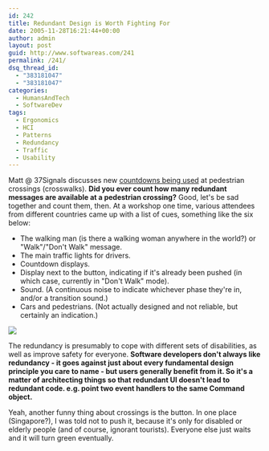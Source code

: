 ```yaml
---
id: 242
title: Redundant Design is Worth Fighting For
date: 2005-11-28T16:21:44+00:00
author: admin
layout: post
guid: http://www.softwareas.com/241
permalink: /241/
dsq_thread_id:
  - "383181047"
  - "383181047"
categories:
  - HumansAndTech
  - SoftwareDev
tags:
  - Ergonomics
  - HCI
  - Patterns
  - Redundancy
  - Traffic
  - Usability
---
```

Matt @ 37Signals discusses new <a href="http://37signals.com/svn/archives2/crosswalk_countdowns_and_icons.php">countdowns being used</a> at pedestrian crossings (crosswalks). **Did you ever count how many redundant messages are available at a pedestrian crossing?** Good, let's be sad together and count them, then. At a workshop one time, various attendees from different countries came up with a list of cues, something like the six below:

* The walking man (is there a walking woman anywhere in the world?) or "Walk"/"Don't Walk" message.
* The main traffic lights for drivers.
* Countdown displays.
* Display next to the button, indicating if it's already been pushed (in which case, currently in "Don't Walk" mode).
* Sound. (A continuous noise to indicate whichever phase they're in, and/or a transition sound.)
* Cars and pedestrians. (Not actually designed and not reliable, but certainly an indication.)

<a href="http://37signals.com/svn/archives2/crosswalk_countdowns_and_icons.php"><img src="http://img476.imageshack.us/img476/567/pedestriancrossing8lt.jpg" /></a>

The redundancy is presumably to cope with different sets of disabilities, as well as improve safety for everyone. **Software developers don't always like redundancy - it goes against just about every fundamental design principle you care to name - but users generally benefit from it. So it's a matter of architecting things so that redundant UI doesn't lead to redundant code. e.g. point two event handlers to the same Command object.**

Yeah, another funny thing about crossings is the button. In one place (Singapore?), I was told not to push it, because it's only for disabled or elderly people (and of course, ignorant tourists). Everyone else just waits and it will turn green eventually.<!--c9316f1852e8052a0892e2d25339abfb-->